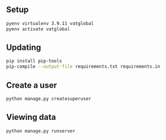 ## Setup

```bash
pyenv virtualenv 3.9.11 vatglobal
pyenv activate vatglobal
```

## Updating

```bash
pip install pip-tools
pip-compile --output-file requirements.txt requirements.in
 ```

## Create a user
```bash
python manage.py createsuperuser
```

## Viewing data
```
python manage.py runserver
```